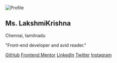 <!DOCTYPE html>
<html lang="en">
<head>
  <meta charset="UTF-8" />
  <title>Profile Card</title>
  <link rel="stylesheet" href="Assignment.css">
  <style>
    * {
  box-sizing: border-box;
}

body {
  font-family: 'Arial', sans-serif;
  background-color: #141414;
  color: white;
  display: flex;
  align-items: center;
  justify-content: center;
  min-height: 100vh;
}

.container {
  display: flex;
  justify-content: center;
}

.card {
  background-color: #1f1f1f;
  padding: 25px;
  border-radius: 15px;
  text-align: center;
  width: 300px;
}

.profile-img {
  width: 100px;;
  height: 100px;
  border-radius: 50%;
  margin-bottom: 10px;
}

h2 {
  font-size: 25px;
  margin-bottom: 15px;
}

.location {
  color: #c4f82a;
  margin-bottom: 1rem;
  font-weight: bold;
}

.bio {
  font-style: italic;
  margin-bottom: 25px;
  color: #ccc;
}

.links a {
  display: block;
  margin: 10px;
  padding: 8px;
  background-color: #333;
  color: white;
  border-radius: 8px;
  text-decoration: none;
}

.links a:hover {
  background-color: #c4f82a;
  color: black;
}
  </style>
</head>
<body>
  <div class="container">
    <div class="card">
      <img src="https://static.vecteezy.com/system/resources/previews/038/974/578/non_2x/ai-generated-professional-portrait-of-a-competent-woman-free-photo.jpg" alt="Profile" class="profile-img">
      <h2>Ms. LakshmiKrishna</h2>
      <p class="location">Chennai, tamilnadu</p>
      <p class="bio">"Front-end developer and avid reader."</p>
      <div class="links">
        <a href="#">GitHub</a>
        <a href="#">Frontend Mentor</a>
        <a href="#">LinkedIn</a>
        <a href="#">Twitter</a>
        <a href="#">Instagram</a>
      </div>
    </div>
  </div>
</body>
</html>
